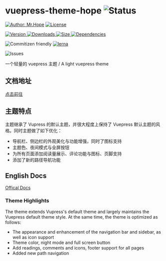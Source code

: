 # vuepress-theme-hope ![Status](https://img.shields.io/badge/Status-W.I.P-red)

[![Author: Mr.Hope](https://img.shields.io/badge/作者-Mr.Hope-blue.svg?style=for-the-badge)](https://mrhope.site)
[![License](https://img.shields.io/npm/l/vuepress-theme-hope.svg?style=for-the-badge)](https://github.com/Mister-Hope/vuepress-theme-hope/blob/master/LICENSE)

[![Version](https://img.shields.io/npm/v/vuepress-theme-hope.svg?style=flat-square&logo=npm) ![Downloads](https://img.shields.io/npm/dm/vuepress-theme-hope.svg?style=flat-square&logo=npm) ![Size](https://img.shields.io/bundlephobia/min/vuepress-theme-hope?style=flat-square&logo=npm) ![Dependencies](https://img.shields.io/librariesio/release/npm/vuepress-theme-hope?style=flat-square)](https://www.npmjs.com/package/vuepress-theme-hope)

![Commitizen friendly](https://img.shields.io/badge/commitizen-friendly-brightgreen.svg)
[![lerna](https://img.shields.io/badge/maintained%20with-lerna-cc00ff.svg)](https://lerna.js.org/)

![Issues](https://img.shields.io/github/issues-raw/mister-hope/vuepress-theme-hope?style=flat-square&logo=github)

一个轻量的 vuepress 主题 / A light vuepress theme

## 文档地址

[点击前往](https://vuepress-theme.mrhope.site/)

## 主题特点

主题继承了 Vupress 的默认主题，并很大程度上保持了 Vuepress 默认主题的风格。同时主题做了如下优化：

- 导航栏、侧边栏的外观美化与功能增强，同时了图标支持
- 主题色、夜间模式与全屏按钮
- 为所有页面添加阅读量展示、评论功能与图标、页脚支持
- 添加了新的路径导航功能

## English Docs

[Offical Docs](https://vuepress-theme.mrhope.site/en/)

### Theme Highlights

The theme extends Vupress's default theme and largely maintains the Vuepress default theme style. At the same time, the theme is optimized as follows:

- The appearance and enhancement of the navigation bar and sidebar, as well as icon support
- Theme color, night mode and full screen button
- Add readings, comments and icons, footer support for all pages
- Added new path navigation
